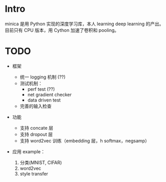 # Intro

minica 是用 Python 实现的深度学习库，本人 learning deep learning 的产出。
目前只有 CPU 版本，用 Cython 加速了卷积和 pooling。

# TODO

* 框架
  * 统一 logging 机制 (??)
  * 测试机制：
    * perf test (??)
    * net gradient checker
    * data driven test
  * 完善的输入检查

* 功能
  * 支持 concate 层
  * 支持 dropout 层
  * 支持 word2vec 训练（embedding 层，h softmax，negsamp）

* 应用 example：
  1. 分类(MNIST, CIFAR)
  2. word2vec
  3. style transfer
